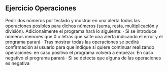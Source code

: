 ## Ejercicio Operaciones

Pedir dos números por teclado y mostrar en una alerta todos las operaciones posibles para dichos números (suma, resta, multiplicación y división). Adicionalmente el programa hará lo siguiente:
· Si se introduce números menores que 0 o letras que salte una alerta indicando el error y el programa parará
· Tras mostrar todas las operaciones se pedirá confirmación al usuario para que indique si quiere continuar realizando operaciones: en caso positivo el programa volverá a empezar. En caso negativo el programa parará
· Si se detecta que alguna de las operaciones es negativa
